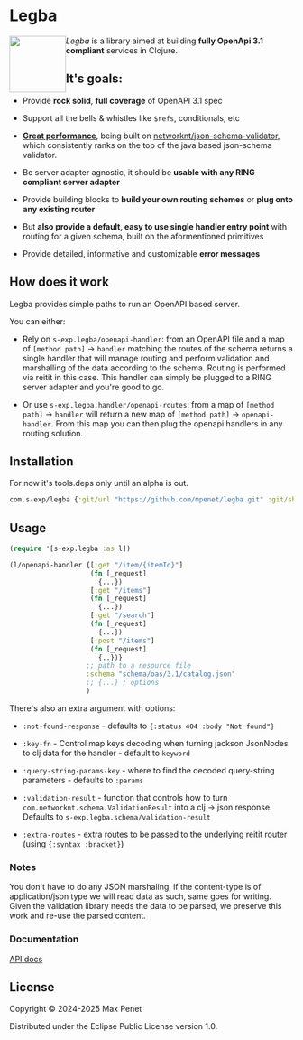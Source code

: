 # Legba 

<img src="https://github.com/user-attachments/assets/7b36b294-8ada-4ef6-bbcc-4e9be4b101f7" width="100" height="100" style="float:left;">

*Legba* is a library aimed at building **fully OpenApi 3.1 compliant** services
in Clojure.

## It's goals:

* Provide **rock solid**, **full coverage** of OpenAPI 3.1 spec

* Support all the bells & whistles like `$refs`, conditionals, etc

* **[Great
  performance](https://www.creekservice.org/json-schema-validation-comparison/performance)**,
  being built on
  [networknt/json-schema-validator](https://github.com/networknt/json-schema-validator),
  which consistently ranks on the top of the java based json-schema validator.

* Be server adapter agnostic, it should be **usable with any RING compliant
  server adapter**
  
* Provide building blocks to **build your own routing schemes** or **plug onto
  any existing router**
  
* But **also provide a default, easy to use single handler entry point** with
  routing for a given schema, built on the aformentioned primitives

* Provide detailed, informative and customizable **error messages**

## How does it work

Legba provides simple paths to run an OpenAPI based server. 

You can either:

* Rely on `s-exp.legba/openapi-handler`: from an OpenAPI file and a map of
  `[method path]` -> `handler` matching the routes of the schema returns a
  single handler that will manage routing and perform validation and marshalling
  of the data according to the schema. Routing is performed via reitit in this
  case. This handler can simply be plugged to a RING server adapter and you're
  good to go.
  
* Or use `s-exp.legba.handler/openapi-routes`: from a map of `[method path]` ->
  `handler` will return a new map of `[method path]` -> `openapi-handler`. From
  this map you can then plug the openapi handlers in any routing solution.
  
## Installation 

For now it's tools.deps only until an alpha is out.

```clj 
com.s-exp/legba {:git/url "https://github.com/mpenet/legba.git" :git/sha "..."}
```

## Usage 

``` clj
(require '[s-exp.legba :as l])

(l/openapi-handler {[:get "/item/{itemId}"]
                    (fn [_request]
                      {...})
                    [:get "/items"]
                    (fn [_request]
                      {...})
                    [:get "/search"]
                    (fn [_request]
                      {...})
                    [:post "/items"]
                    (fn [_request]
                      {..})}
                   ;; path to a resource file
                   :schema "schema/oas/3.1/catalog.json"
                   ;; {...} ; options
                   )
```

There's also an extra argument with options:

* `:not-found-response` - defaults to `{:status 404 :body "Not found"}`

* `:key-fn` - Control map keys decoding when turning jackson JsonNodes to clj
  data for the handler - default to `keyword`
  
* `:query-string-params-key` - where to find the decoded query-string
  parameters - defaults to `:params`
  
* `:validation-result` - function that controls how to turn
  `com.networknt.schema.ValidationResult` into a clj -> json response. Defaults
  to `s-exp.legba.schema/validation-result`
  
* `:extra-routes` - extra routes to be passed to the underlying reitit router
  (using `{:syntax :bracket}`)
  
  
### Notes

You don't have to do any JSON marshaling, if the content-type is of
application/json type we will read data as such, same goes for writing. Given
the validation library needs the data to be parsed, we preserve this work and
re-use the parsed content.

### Documentation

[API docs](API.md)

## License

Copyright © 2024-2025 Max Penet

Distributed under the Eclipse Public License version 1.0.
